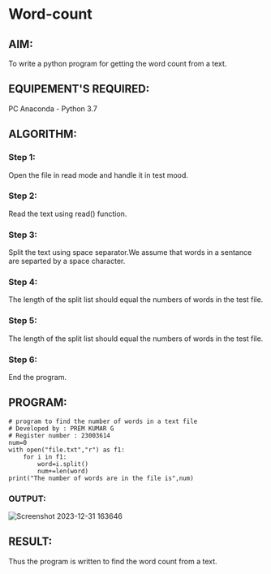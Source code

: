 # Word-count
## AIM:
To write a python program for getting the word count from a text.
## EQUIPEMENT'S REQUIRED: 
PC
Anaconda - Python 3.7
## ALGORITHM: 
### Step 1:
Open the file in read mode and handle it in test mood.
### Step 2: 
Read the text using read() function. 
### Step 3: 
Split the text using space separator.We assume that words in a sentance are separted by a space character.
### Step 4:  
The length of the split list should equal the numbers of words in the test file.
### Step 5: 
The length of the split list should equal the numbers of words in the test file.
### Step 6: 
End the program.
## PROGRAM:
```
# program to find the number of words in a text file
# Developed by : PREM KUMAR G
# Register number : 23003614
num=0
with open("file.txt","r") as f1:
    for i in f1:
        word=i.split()
        num+=len(word)
print("The number of words are in the file is",num)
```
### OUTPUT:
![Screenshot 2023-12-31 163646](https://github.com/PremkumarG3/Word-count/assets/138955646/d2d12465-6bdb-4873-b2f3-5cd04531e3dc)
## RESULT:
Thus the program is written to find the word count from a text.
